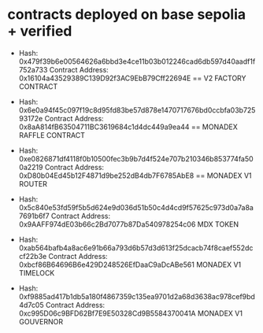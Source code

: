 
# contracts deployed on base sepolia + verified
- Hash: 0x479f39b6e00564626a6bbd3e4ce11b03b012246cad6db597d40aadf1f752a733
Contract Address: 0x16104a43529389C139D92f3AC9EbB79Cff22694E  == V2 FACTORY CONTRACT


- Hash: 0x6e0a94f45c097f19c8d95fd83be57d878e1470717676bd0ccbfa03b72593172e
Contract Address: 0x8aA814fB63504711BC3619684c1d4dc449a9ea44  == MONADEX RAFFLE CONTRACT 



- Hash: 0xe0826871df4118f0b10500fec3b9b7d4f524e707b210346b853774fa500a2219
Contract Address: 0xD80b04Ed45b12F4871d9be252dB4db7F6785AbE8 == MONADEX V1 ROUTER 



- Hash: 0x5c840e53fd59f5b5d624e9d036d51b50c4d4cd9f57625c973d0a7a8a7691b6f7
Contract Address: 0x9AAFF974dE03b66c2Bd7077b87Da540978254c06   MDX TOKEN 


- Hash: 0xab564bafb4a8ac6e91b66a793d6b57d3d613f25dcacb74f8caef552dccf22b3e
Contract Address: 0xbcf86B64696B6e429D248526EfDaaC9aDcABe561   MONADEX V1 TIMELOCK



- Hash: 0xf9885ad417b1db5a180f4867359c135ea9701d2a68d3638ac978cef9bd4d7c05
Contract Address: 0xc995D06c9BFD62Bf7E9E50328Cd9B5584370041A   MONADEX V1 GOUVERNOR